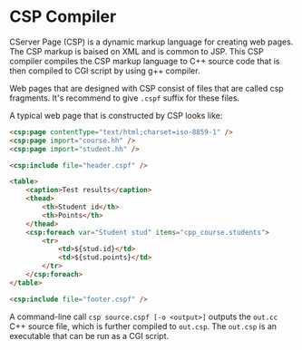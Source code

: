 # CSP Compiler

CServer Page (CSP) is a dynamic markup language for creating web pages. The CSP markup is baised on XML and is common to JSP. This CSP compiler compiles the CSP markup language to C++ source code that is then compiled to CGI script by using g++ compiler.

Web pages that are designed with CSP consist of files that are called csp fragments. It's recommend to give `.cspf` suffix for these files.

A typical web page that is constructed by CSP looks like:

```html
<csp:page contentType="text/html;charset=iso-8859-1" />
<csp:page import="course.hh" />
<csp:page import="student.hh" />

<csp:include file="header.cspf" />

<table>
    <caption>Test results</caption>
    <thead>
        <th>Student id</th>
        <th>Points</th>
    </thead>
    <csp:foreach var="Student stud" items="cpp_course.students">
        <tr>
            <td>${stud.id}</td>
            <td>${stud.points}</td>
        </tr>
    </csp:foreach>
</table>

<csp:include file="footer.cspf" />
```

A command-line call `csp source.cspf [-o <output>]` outputs the `out.cc` C++ source file, which is further compiled to `out.csp`. The `out.csp` is an executable that can be run as a CGI script.
